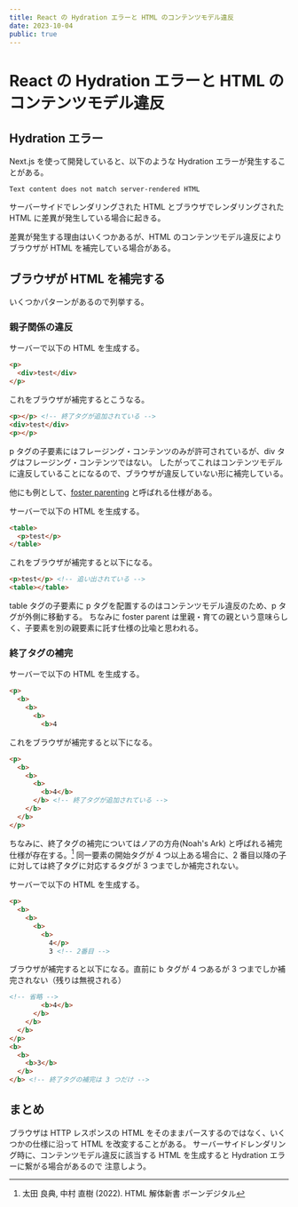 ```yaml
---
title: React の Hydration エラーと HTML のコンテンツモデル違反
date: 2023-10-04
public: true
---
```


# React の Hydration エラーと HTML のコンテンツモデル違反

## Hydration エラー

Next.js を使って開発していると、以下のような Hydration エラーが発生することがある。

`Text content does not match server-rendered HTML`

サーバーサイドでレンダリングされた HTML とブラウザでレンダリングされた HTML に差異が発生している場合に起きる。

差異が発生する理由はいくつかあるが、HTML のコンテンツモデル違反によりブラウザが HTML を補完している場合がある。

## ブラウザが HTML を補完する

いくつかパターンがあるので列挙する。

### 親子関係の違反

サーバーで以下の HTML を生成する。

```html
<p>
  <div>test</div>
</p>
```

これをブラウザが補完するとこうなる。

```html
<p></p> <!-- 終了タグが追加されている -->
<div>test</div>
<p></p>
```

p タグの子要素にはフレージング・コンテンツのみが許可されているが、div タグはフレージング・コンテンツではない。
したがってこれはコンテンツモデルに違反していることになるので、ブラウザが違反していない形に補完している。

他にも例として、[foster parenting](https://html.spec.whatwg.org/multipage/parsing.html#creating-and-inserting-nodes) と呼ばれる仕様がある。

サーバーで以下の HTML を生成する。

```html
<table>
  <p>test</p>
</table>
```

これをブラウザが補完すると以下になる。

```html
<p>test</p> <!-- 追い出されている -->
<table></table>
```

table タグの子要素に p タグを配置するのはコンテンツモデル違反のため、p タグが外側に移動する。
ちなみに foster parent は里親・育ての親という意味らしく、子要素を別の親要素に託す仕様の比喩と思われる。

### 終了タグの補完

サーバーで以下の HTML を生成する。

```html
<p>
  <b>
    <b>
      <b>
        <b>4
```

これをブラウザが補完すると以下になる。

```html
<p>
  <b>
    <b>
      <b>
        <b>4</b>
      </b> <!-- 終了タグが追加されている -->
    </b>
  </b>
</p>
```

ちなみに、終了タグの補完についてはノアの方舟(Noah's Ark) と呼ばれる補完仕様が存在する。[^1]
同一要素の開始タグが 4 つ以上ある場合に、2 番目以降の子に対しては終了タグに対応するタグが 3 つまでしか補完されない。

サーバーで以下の HTML を生成する。

```html
<p>
  <b>
    <b>
      <b>
        <b>
          4</p>
          3 <!-- 2番目 -->
```

ブラウザが補完すると以下になる。直前に b タグが 4 つあるが 3 つまでしか補完されない（残りは無視される）

```html
<!-- 省略 -->
        <b>4</b>
      </b>
    </b>
  </b>
</p>
<b>
  <b>
    <b>3</b>
  </b>
</b> <!-- 終了タグの補完は 3 つだけ -->
```

## まとめ

ブラウザは HTTP レスポンスの HTML をそのままパースするのではなく、いくつかの仕様に沿って HTML を改変することがある。
サーバーサイドレンダリング時に、コンテンツモデル違反に該当する HTML を生成すると Hydration エラーに繋がる場合があるので
注意しよう。

[^1]: 太田 良典, 中村 直樹 (2022). HTML 解体新書 ボーンデジタル